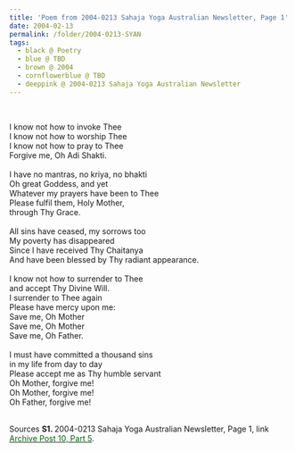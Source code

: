 ```yaml
---
title: 'Poem from 2004-0213 Sahaja Yoga Australian Newsletter, Page 1'
date: 2004-02-13
permalink: /folder/2004-0213-SYAN
tags:
  - black @ Poetry
  - blue @ TBD
  - brown @ 2004
  - cornflowerblue @ TBD
  - deeppink @ 2004-0213 Sahaja Yoga Australian Newsletter
---
```


<br>

<p>
I know not how to invoke Thee<br>
I know not how to worship Thee<br>
I know not how to pray to Thee<br>
Forgive me, Oh Adi Shakti.<br>
<br>
I have no mantras, no kriya, no bhakti<br>
Oh great Goddess, and yet<br>
Whatever my prayers have been to Thee<br>
Please fulfil them, Holy Mother,<br>
through Thy Grace.<br>
<br>
All sins have ceased, my sorrows too<br>
My poverty has disappeared<br>
Since I have received Thy Chaitanya<br>
And have been blessed by Thy radiant appearance.<br>
<br>
I know not how to surrender to Thee<br>
and accept Thy Divine Will.<br>
I surrender to Thee again<br>
Please have mercy upon me:<br>
Save me, Oh Mother<br>
Save me, Oh Mother<br>
Save me, Oh Father.<br>
<br>
I must have committed a thousand sins<br>
in my life from day to day<br>
Please accept me as Thy humble servant<br>
Oh Mother, forgive me!<br>
Oh Mother, forgive me!<br>
Oh Father, forgive me!<br>
</p>

<br>

<wave-list>
<list-title color="DarkSeaGreen" width="40">Sources</list-title>
  <list-item color="BlanchedAlmond"  width="280"><b>S1. </b> 2004-0213 Sahaja Yoga Australian Newsletter, Page 1, link <a href="https://seven-teams.github.io/archives/2023/0706-a"><font color="DarkGreen">Archive Post 10, Part 5</font></a>.</list-item>
</wave-list>
